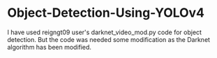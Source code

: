 # Object-Detection-Using-YOLOv4
I have used reigngt09 user's darknet_video_mod.py code for object detection. But the code was needed some modification as the Darknet algorithm has been modified. 
